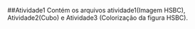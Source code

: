 ##Atividade1
Contém os arquivos atividade1(Imagem HSBC), Atividade2(Cubo) e Atividade3 (Colorização da figura HSBC).
